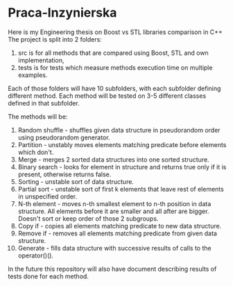 # Praca-Inzynierska
Here is my Engineering thesis on Boost vs STL libraries comparison in C++
The project is split into 2 folders:
1. src is for all methods that are compared using Boost, STL and own implementation,
2. tests is for tests which measure methods execution time on multiple examples.
   
Each of those folders will have 10 subfolders, with each subfolder defining different method.
Each method will be tested on 3-5 different classes defined in that subfolder.

The methods will be:
1. Random shuffle - shuffles given data structure in pseudorandom order using pseudorandom generator.
2. Partition - unstably moves elements matching predicate before elements which don't.
3. Merge - merges 2 sorted data structures into one sorted structure.
4. Binary search - looks for element in structure and returns true only if it is present, otherwise returns false.
5. Sorting - unstable sort of data structure.
6. Partial sort - unstable sort of first k elements that leave rest of elements in unspecified order.
7. N-th element - moves n-th smallest element to n-th position in data structure. All elements before it are smaller and all after are bigger. Doesn't sort or keep order of those 2 subgroups.
8. Copy if - copies all elements matching predicate to new data structure.
9. Remove if - removes all elements matching predicate from given data structure.
10. Generate - fills data structure with successive results of calls to the operator()().

In the future this repository will also have document describing results of tests done for each method.
